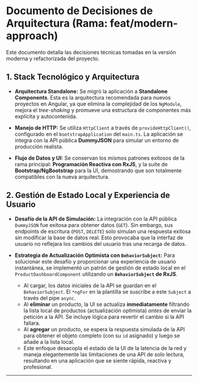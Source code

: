 # Documento de Decisiones de Arquitectura (Rama: feat/modern-approach)

Este documento detalla las decisiones técnicas tomadas en la versión moderna y refactorizada del proyecto.

## 1. Stack Tecnológico y Arquitectura

- **Arquitectura Standalone:** Se migró la aplicación a **Standalone Components**. Esta es la arquitectura recomendada para nuevos proyectos en Angular, ya que elimina la complejidad de los `NgModule`, mejora el _tree-shaking_ y promueve una estructura de componentes más explícita y autocontenida.

- **Manejo de HTTP:** Se utiliza `HttpClient` a través de `provideHttpClient()`, configurado en el `bootstrapApplication` del `main.ts`. La aplicación se integra con la API pública **DummyJSON** para simular un entorno de producción realista.

- **Flujo de Datos y UI:** Se conservan los mismos patrones exitosos de la rama principal: **Programación Reactiva con RxJS**, y la suite de **Bootstrap/NgBootstrap** para la UI, demostrando que son totalmente compatibles con la nueva arquitectura.

## 2. Gestión de Estado Local y Experiencia de Usuario

- **Desafío de la API de Simulación:** La integración con la API pública `DummyJSON` fue exitosa para obtener datos (`GET`). Sin embargo, sus endpoints de escritura (`POST`, `DELETE`) solo simulan una respuesta exitosa sin modificar la base de datos real. Esto provocaba que la interfaz de usuario no reflejara los cambios del usuario tras una recarga de datos.

- **Estrategia de Actualización Optimista con `BehaviorSubject`:** Para solucionar este desafío y proporcionar una experiencia de usuario instantánea, se implementó un patrón de gestión de estado local en el `ProductDashboardComponent` utilizando un **`BehaviorSubject` de RxJS**.
  - Al cargar, los datos iniciales de la API se guardan en el `BehaviorSubject`. El `*ngFor` en la plantilla se suscribe a este `Subject` a través del pipe `async`.
  - Al **eliminar** un producto, la UI se actualiza **inmediatamente** filtrando la lista local de productos (actualización optimista) _antes_ de enviar la petición a la API. Se incluye lógica para revertir el cambio si la API fallara.
  - Al **agregar** un producto, se espera la respuesta simulada de la API para obtener el objeto completo (con su `id` asignado) y luego se añade a la lista local.
  - Este enfoque desacopla el estado de la UI de la latencia de la red y maneja elegantemente las limitaciones de una API de solo lectura, resultando en una aplicación que se siente rápida, reactiva y profesional.

---

